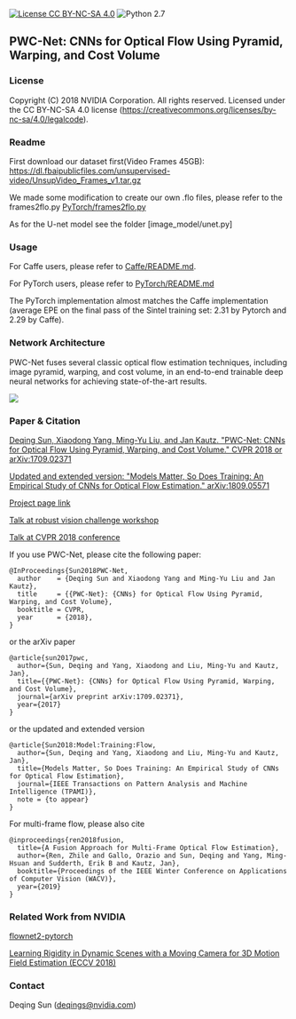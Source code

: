 [![License CC BY-NC-SA 4.0](https://img.shields.io/badge/license-CC4.0-blue.svg)](https://raw.githubusercontent.com/NVIDIA/FastPhotoStyle/master/LICENSE.md)
![Python 2.7](https://img.shields.io/badge/python-2.7-green.svg)

## PWC-Net: CNNs for Optical Flow Using Pyramid, Warping, and Cost Volume

### License
Copyright (C) 2018 NVIDIA Corporation. All rights reserved. Licensed under the CC BY-NC-SA 4.0 license (https://creativecommons.org/licenses/by-nc-sa/4.0/legalcode).
### Readme 
First download our dataset first(Video Frames 45GB): https://dl.fbaipublicfiles.com/unsupervised-video/UnsupVideo_Frames_v1.tar.gz

We made some modification to create our own .flo files, please refer to the frames2flo.py [PyTorch/frames2flo.py](PyTorch/frames2flo.py)

As for the U-net model see the folder [image_model/unet.py]
### Usage

For Caffe users, please refer to [Caffe/README.md](Caffe/README.md).

For PyTorch users, please refer to [PyTorch/README.md](PyTorch/README.md)

The PyTorch implementation almost matches the Caffe implementation (average EPE on the final pass of the Sintel training set: 2.31 by Pytorch and 2.29 by Caffe). 

### Network Architecture

PWC-Net fuses several classic optical flow estimation techniques, including image pyramid, warping, and cost volume, in an end-to-end trainable deep neural networks for achieving state-of-the-art results.

![](network.png)


### Paper & Citation
[Deqing Sun, Xiaodong Yang, Ming-Yu Liu, and Jan Kautz. "PWC-Net: CNNs for Optical Flow Using Pyramid, Warping, and Cost Volume." CVPR 2018 or arXiv:1709.02371](https://arxiv.org/abs/1709.02371)

[Updated and extended version: "Models Matter, So Does Training: An Empirical Study of CNNs for Optical Flow Estimation." 	arXiv:1809.05571](https://arxiv.org/abs/1809.05571)

[Project page link](http://research.nvidia.com/publication/2018-02_PWC-Net:-CNNs-for)

[Talk at robust vision challenge workshop](https://www.youtube.com/watch?v=vVU8XV0Ac_0)

[Talk at CVPR 2018 conference](https://youtu.be/LBJ20kxr1a0?t=421)
 

If you use PWC-Net, please cite the following paper: 
```
@InProceedings{Sun2018PWC-Net,
  author    = {Deqing Sun and Xiaodong Yang and Ming-Yu Liu and Jan Kautz},
  title     = {{PWC-Net}: {CNNs} for Optical Flow Using Pyramid, Warping, and Cost Volume},
  booktitle = CVPR,
  year      = {2018},
}
```
or the arXiv paper
```
@article{sun2017pwc,
  author={Sun, Deqing and Yang, Xiaodong and Liu, Ming-Yu and Kautz, Jan},
  title={{PWC-Net}: {CNNs} for Optical Flow Using Pyramid, Warping, and Cost Volume},
  journal={arXiv preprint arXiv:1709.02371},
  year={2017}
}
```
or the updated and extended version
```
@article{Sun2018:Model:Training:Flow,
  author={Sun, Deqing and Yang, Xiaodong and Liu, Ming-Yu and Kautz, Jan},
  title={Models Matter, So Does Training: An Empirical Study of CNNs for Optical Flow Estimation},
  journal={IEEE Transactions on Pattern Analysis and Machine Intelligence (TPAMI)},
  note = {to appear}
}
```
For multi-frame flow, please also cite
```
@inproceedings{ren2018fusion,
  title={A Fusion Approach for Multi-Frame Optical Flow Estimation},
  author={Ren, Zhile and Gallo, Orazio and Sun, Deqing and Yang, Ming-Hsuan and Sudderth, Erik B and Kautz, Jan},
  booktitle={Proceedings of the IEEE Winter Conference on Applications of Computer Vision (WACV)},
  year={2019}
}
```
### Related Work from NVIDIA 
[flownet2-pytorch](https://github.com/NVIDIA/flownet2-pytorch)

[Learning Rigidity in Dynamic Scenes with a Moving Camera for 3D Motion Field Estimation (ECCV 2018)](https://github.com/NVlabs/learningrigidity)

### Contact
Deqing Sun (deqings@nvidia.com)

